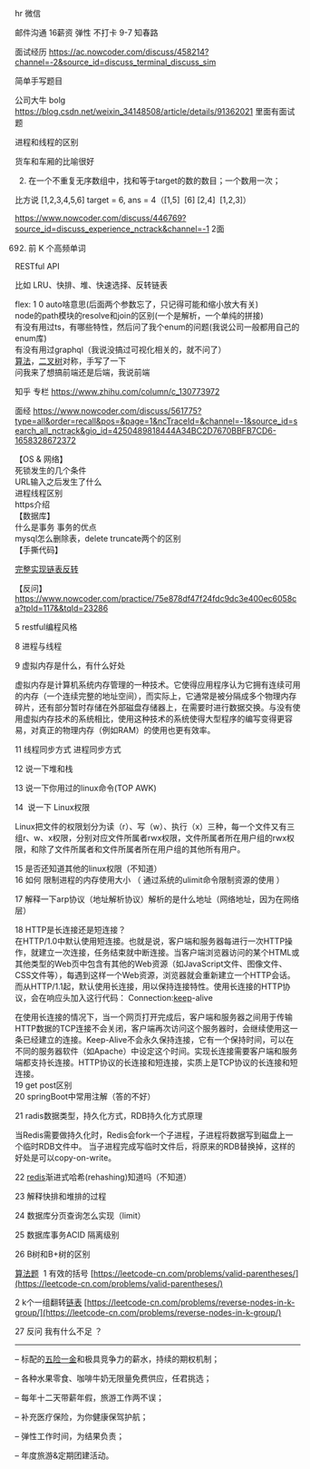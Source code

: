 hr 微信

邮件沟通
16薪资 弹性 不打卡 9-7 知春路


面试经历
https://ac.nowcoder.com/discuss/458214?channel=-2&source_id=discuss_terminal_discuss_sim

简单手写题目

公司大牛 bolg
https://blog.csdn.net/weixin_34148508/article/details/91362021
里面有面试题

进程和线程的区别

货车和车厢的比喻很好

2. 在一个不重复无序数组中，找和等于target的数的数目；一个数用一次；

比方说 [1,2,3,4,5,6] target = 6, ans = 4（[1,5]  [6] [2,4]  [1,2,3]）

https://www.nowcoder.com/discuss/446769?source_id=discuss_experience_nctrack&channel=-1
2面


692.  前 K 个高频单词

RESTful API

比如 LRU、快排、堆、快速选择、反转链表

flex: 1 0 auto啥意思(后面两个参数忘了，只记得可能和缩小放大有关)  
node的path模块的resolve和join的区别(一个是解析，一个单纯的拼接)  
有没有用过ts，有哪些特性，然后问了我个enum的问题(我说公司一般都用自己的enum库)  
有没有用过graphql（我说没搞过可视化相关的，就不问了）  
[算法](/jump/super-jump/word?word=%E7%AE%97%E6%B3%95)，[二叉树](/jump/super-jump/word?word=%E4%BA%8C%E5%8F%89%E6%A0%91)对称，手写了一下  
问我来了想搞前端还是后端，我说前端

知乎  专栏
https://www.zhihu.com/column/c_130773972


面经
https://www.nowcoder.com/discuss/561775?type=all&order=recall&pos=&page=1&ncTraceId=&channel=-1&source_id=search_all_nctrack&gio_id=4250489818444A34BC2D7670BBFB7CD6-1658328672372


  
【OS & 网络】  
死锁发生的几个条件  
URL输入之后发生了什么  
进程线程区别  
https介绍  
【数据库】  
什么是事务 事务的优点  
mysql怎么删除表，delete truncate两个的区别  
【手撕代码】  

[完整实现链表反转](/jump/super-jump/practice?questionId=23286)

  
【反问】
https://www.nowcoder.com/practice/75e878df47f24fdc9dc3e400ec6058ca?tpId=117&&tqId=23286



5 restful编程风格

8 进程与线程

9 虚拟内存是什么，有什么好处

虚拟内存是计算机系统内存管理的一种技术。它使得应用程序认为它拥有连续可用的内存（一个连续完整的地址空间），而实际上，它通常是被分隔成多个物理内存碎片，还有部分暂时存储在外部磁盘存储器上，在需要时进行数据交换。与没有使用虚拟内存技术的系统相比，使用这种技术的系统使得大型程序的编写变得更容易，对真正的物理内存（例如RAM）的使用也更有效率。

11 线程同步方式 进程同步方式

12 说一下堆和栈

13 说一下你用过的linux命令(TOP AWK)

14  说一下 Linux权限

Linux把文件的权限划分为读（r）、写（w）、执行（x）三种，每一个文件又有三组r、w、x权限，分别对应文件所属者rwx权限，文件所属者所在用户组的rwx权限，和除了文件所属者和文件所属者所在用户组的其他所有用户。

15 是否还知道其他的linux权限（不知道）  
16 如何 限制进程的内存使用大小 （ 通过系统的ulimit命令限制资源的使用 ）

17 解释一下arp协议（地址解析协议）解析的是什么地址（网络地址，因为在网络层）

18 HTTP是长连接还是短连接？  
在HTTP/1.0中默认使用短连接。也就是说，客户端和服务器每进行一次HTTP操作，就建立一次连接，任务结束就中断连接。当客户端浏览器访问的某个HTML或其他类型的Web页中包含有其他的Web资源（如JavaScript文件、图像文件、CSS文件等），每遇到这样一个Web资源，浏览器就会重新建立一个HTTP会话。 而从HTTP/1.1起，默认使用长连接，用以保持连接特性。使用长连接的HTTP协议，会在响应头加入这行代码： Connection:[keep](/jump/super-jump/word?word=keep)-alive

在使用长连接的情况下，当一个网页打开完成后，客户端和服务器之间用于传输HTTP数据的TCP连接不会关闭，客户端再次访问这个服务器时，会继续使用这一条已经建立的连接。Keep-Alive不会永久保持连接，它有一个保持时间，可以在不同的服务器软件（如Apache）中设定这个时间。实现长连接需要客户端和服务端都支持长连接。HTTP协议的长连接和短连接，实质上是TCP协议的长连接和短连接。  
19 get post区别  
20 springBoot中常用注解（答的不好）

21 radis数据类型，持久化方式，RDB持久化方式原理

当Redis需要做持久化时，Redis会fork一个子进程，子进程将数据写到磁盘上一个临时RDB文件中。 当子进程完成写临时文件后，将原来的RDB替换掉，这样的好处是可以copy-on-write。

22 [redis](/jump/super-jump/word?word=redis)渐进式哈希(rehashing)知道吗（不知道）  

23 解释快排和堆排的过程

24 数据库分页查询怎么实现（limit）

25 数据库事务ACID 隔离级别

26 B树和B+树的区别

[算法题](/jump/super-jump/word?word=%E7%AE%97%E6%B3%95%E9%A2%98)  1 有效的括号 [https://leetcode-cn.com/problems/valid-parentheses/](https://leetcode-cn.com/problems/valid-parentheses/)

2 k个一组翻转[链表](/jump/super-jump/word?word=%E9%93%BE%E8%A1%A8) [https://leetcode-cn.com/problems/reverse-nodes-in-k-group/](https://leetcode-cn.com/problems/reverse-nodes-in-k-group/)

27 反问 我有什么不足 ？

---


– 标配的[五险一金](https://www.zhihu.com/search?q=%E4%BA%94%E9%99%A9%E4%B8%80%E9%87%91&search_source=Entity&hybrid_search_source=Entity&hybrid_search_extra=%7B%22sourceType%22%3A%22article%22%2C%22sourceId%22%3A%22463688235%22%7D)和极具竞争力的薪水，持续的期权机制；

– 各种水果零食、咖啡牛奶无限量免费供应，任君挑选；

– 每年十二天带薪年假，旅游工作两不误；

– 补充医疗保险，为你健康保驾护航；

– 弹性工作时间，为结果负责；

– 年度旅游&定期团建活动。